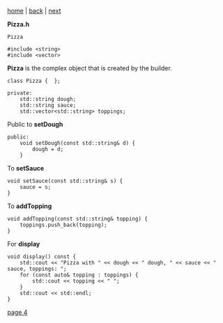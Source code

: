 [home](./page01.md) | [back](./page02.md) | [next](./page04.md)

**Pizza.h**

```
Pizza
```

```
#include <string>
#include <vector>
```

**Pizza** is the complex object that is created by the builder.
```
class Pizza {  };
```


```
private:
    std::string dough;
    std::string sauce;
    std::vector<std::string> toppings;
```

Public to **setDough**
```
public:
    void setDough(const std::string& d) {
        dough = d;
    }
```
To **setSauce**
```
void setSauce(const std::string& s) {
    sauce = s;
}
```
To **addTopping**
```
void addTopping(const std::string& topping) {
    toppings.push_back(topping);
}
```
For **display**
``` 
void display() const {
    std::cout << "Pizza with " << dough << " dough, " << sauce << " sauce, toppings: ";
    for (const auto& topping : toppings) {
        std::cout << topping << " ";
    }
    std::cout << std::endl;
}
```

[page 4](./page04.md)
